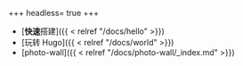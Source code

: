 +++
headless= true
+++

- [**快速**搭建]({{ < relref "/docs/hello" >}})
- [玩转 Hugo]({{ < relref "/docs/world" >}})
- [photo-wall]({{ < relref "/docs/photo-wall/_index.md" >}})
